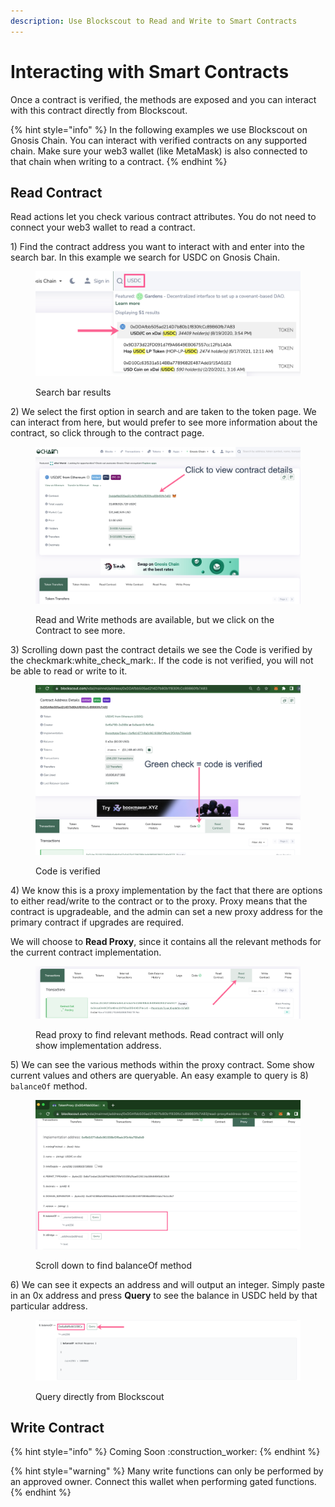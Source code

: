 ```yaml
---
description: Use Blockscout to Read and Write to Smart Contracts
---
```


# Interacting with Smart Contracts

Once a contract is verified, the methods are exposed and you can interact with this contract directly from Blockscout.

{% hint style="info" %}
In the following examples we use Blockscout on Gnosis Chain. You can interact with verified contracts on any supported chain. Make sure your web3 wallet (like MetaMask) is also connected to that chain when writing to a contract.
{% endhint %}

## Read Contract

Read actions let you check various contract attributes. You do not need to connect your web3 wallet to read a contract.

1\) Find the contract address you want to interact with and enter into the search bar. In this example we search for USDC on Gnosis Chain.

<figure><img src="../.gitbook/assets/USDC-1.png" alt=""><figcaption><p>Search bar results</p></figcaption></figure>

2\) We select the first option in search and are taken to the token page. We can interact from here, but would prefer to see more information about the contract, so click through to the contract page.

<figure><img src="../.gitbook/assets/USDC-contract-details.png" alt=""><figcaption><p>Read and Write methods are available, but we click on the Contract to see more.</p></figcaption></figure>

3\) Scrolling down past the contract details we see the Code is verified by the checkmark:white\_check\_mark:. If the code is not verified, you will not be able to read or write to it.

<figure><img src="../.gitbook/assets/code-verified.png" alt=""><figcaption><p>Code is verified</p></figcaption></figure>

4\) We know this is a proxy implementation by the fact that there are options to either read/write to the contract or to the proxy. Proxy means that the contract is upgradeable, and the admin can set a new proxy address for the primary contract if upgrades are required.&#x20;

We will choose to **Read Proxy**, since it contains all the relevant methods for the current contract implementation.

<figure><img src="../.gitbook/assets/read-proxy.png" alt=""><figcaption><p>Read proxy to find relevant methods. Read contract will only show implementation address.</p></figcaption></figure>

5\) We can see the various methods within the proxy contract. Some show current values and others are queryable. An easy example to query is 8) `balanceOf` method.&#x20;

<figure><img src="../.gitbook/assets/balanceOf-1.png" alt=""><figcaption><p>Scroll down to find balanceOf method</p></figcaption></figure>

6\) We can see it expects an address and will output an integer. Simply paste in an 0x address and press **Query** to see the balance in USDC held by that particular address.

<figure><img src="../.gitbook/assets/query-balance.png" alt=""><figcaption><p>Query directly from Blockscout</p></figcaption></figure>

## Write Contract

{% hint style="info" %}
Coming Soon :construction\_worker:
{% endhint %}

{% hint style="warning" %}
Many write functions can only be performed by an approved owner. Connect this wallet when performing gated functions.&#x20;
{% endhint %}
